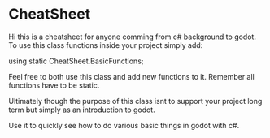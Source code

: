 # CheatSheet
Hi this is a cheatsheet for anyone comming from c# background to godot.
To use this class functions inside your project simply add:

using static CheatSheet.BasicFunctions;



Feel free to both use this class and add new functions to it.
Remember all functions have to be static.

Ultimately though the purpose of this class isnt to support your project long term but simply as an introduction to godot.

Use it to quickly see how to do various basic things in godot with c#.
